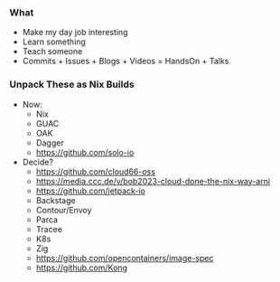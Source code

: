 ### What
- Make my day job interesting
- Learn something
- Teach someone
- Commits + Issues + Blogs + Videos = HandsOn + Talks

### Unpack These as Nix Builds
- Now:
  - Nix
  - GUAC
  - OAK
  - Dagger
  - https://github.com/solo-io
- Decide?
  - https://github.com/cloud66-oss
  - https://media.ccc.de/v/bob2023-cloud-done-the-nix-way-arni
  - https://github.com/jetpack-io
  - Backstage
  - Contour/Envoy
  - Parca
  - Tracee
  - K8s
  - Zig
  - https://github.com/opencontainers/image-spec
  - https://github.com/Kong
